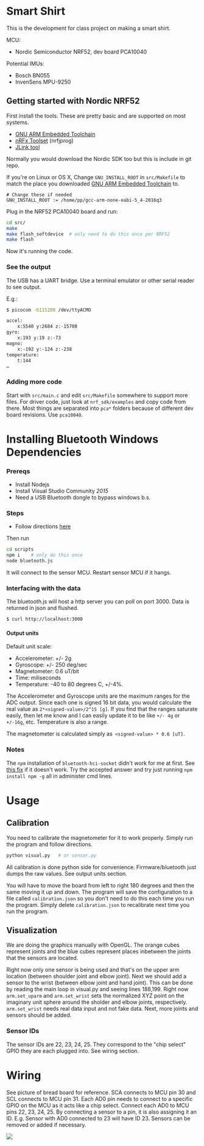 
# Smart Shirt

This is the development for class project on making a smart shirt.

MCU:
* Nordic Semiconductor NRF52, dev board PCA10040

Potential IMUs:
* Bosch BN055
* InvenSens MPU-9250

## Getting started with Nordic NRF52

First install the tools.  These are pretty basic and are supported on most systems.

* [GNU ARM Embedded Toolchain](https://launchpad.net/gcc-arm-embedded/+download)
* [nRFx Toolset](http://www.nordicsemi.com/eng/Products/Bluetooth-low-energy/nRF52832) (nrfjprog)
* [JLink tool](https://www.segger.com/downloads/jlink)

Normally you would download the Nordic SDK too but this is include in git repo.

If you're on Linux or OS X, Change `GNU_INSTALL_ROOT` in `src/Makefile` to match the place you downloaded 
[GNU ARM Embedded Toolchain](https://launchpad.net/gcc-arm-embedded/+download) to.

```make
# Change these if needed
GNU_INSTALL_ROOT := /home/pp/gcc-arm-none-eabi-5_4-2016q3
```

Plug in the NRF52 PCA10040 board and run:

```bash
cd src/
make
make flash_softdevice  # only need to do this once per NRF52
make flash
```
Now it's running the code.

### See the output

The USB has a UART bridge.  Use a terminal emulator or other serial reader to see output.

E.g.:

```bash
$ picocom -b115200 /dev/ttyACMO

accel:
    x:5540 y:2684 z:-15708
gyro:
    x:193 y:19 z:-73
magno:
    x:-192 y:-124 z:-238
temperature:
    t:144
…
```

### Adding more code

Start with `src/main.c` and edit `src/Makefile` somewhere to support more files.  For driver code, just look at `nrf_sdk/examples` and copy code from there.  Most things are separated into `pca*` folders because of different dev board revisions.  Use `pca10040`.

# Installing Bluetooth Windows Dependencies

### Prereqs

* Install Nodejs
* Install Visual Studio Community *2015*
* Need a USB Bluetooth dongle to bypass windows b.s.

### Steps

* Follow directions [here](https://github.com/sandeepmistry/node-bluetooth-hci-socket#windows)

Then run 
```bash
cd scripts
npm i    # only do this once
node bluetooth.js
```

It will connect to the sensor MCU.  Restart sensor MCU if it hangs.  

### Interfacing with the data

The bluetooth.js will host a http server you can poll on port 3000.  Data is returned in json and flushed.

```bash
$ curl http://localhost:3000
```

#### Output units

Default unit scale:
* Accelerometer: +/- 2g
* Gyroscope:     +/- 250 deg/sec 
* Magnetometer:  0.6 uT/bit
* Time:          miliseconds
* Temperature: -40 to 80 degrees C, +/-4%.

The Accelerometer and Gyroscope units are the maximum ranges for the ADC output.  Since each one is signed 16 bit data,
you would calculate the real value as `2*<signed-value>/2^15 [g]`.  If you find that the ranges saturate easily, then let me know
and I can easily update it to be like `+/- 4g` or `+/-16g`, etc.  Temperature is also a range.

The magnetometer is calculated simply as` <signed-value> * 0.6 [uT]`.

### Notes

The `npm` installation of `bluetooth-hci-socket` didn't work for me at first.  See [this fix](http://stackoverflow.com/questions/38149603/npm-install-fails-with-error-c2373-with-vs2015-update-3/38149604#38149604) if it doesn't work.  Try the accepted answer and try just running `npm install npm -g` all in administer cmd lines.

# Usage

## Calibration

You need to calibrate the magnetometer for it to work properly.  Simply run the program and follow directions.
```bash
python visual.py   # or sensor.py
```

All calibration is done python side for convenience.  Firmware/bluetooth just dumps the raw values.  See output units section.

You will have to move the board from left to right 180 degrees and then the same moving it up and down.
The program will save the configuration to a file called `calibration.json` so you don't need to do this
each time you run the program.  Simply delete `calibration.json` to recalibrate next time  you run the program.

## Visualization

We are doing the graphics manually with OpenGL.  The orange cubes represent joints and the blue cubes
represent places inbetween the joints that the sensors are located.

Right now only one sensor is being used and that's on the upper arm location (between shoulder joint and elbow joint).
Next we should add a sensor to the wrist (between elbow joint and hand joint).  This can be done by reading the main
loop in visual.py and seeing lines 188,199.  Right now `arm.set_uparm` and `arm.set_wrist` sets the normalized XYZ point
on the imaginary unit sphere around the sholder and elbow joints, respectively.  `arm.set_wrist` needs real data input
and not fake data.  Next, more joints and sensors should be added.

### Sensor IDs

The sensor IDs are 22, 23, 24, 25.  They correspond to the "chip select" GPIO they are each plugged into.
See wiring section.


# Wiring

See picture of bread board for reference.  SCA connects to MCU pin 30 and SCL connects to MCU pin 31.  Each AD0 pin needs to connect to a specific GPIO on the MCU as it acts like a chip select.  Connect each AD0 to MCU pins 22, 23, 24, 25.  By connecting a sensor to a pin, it is also assigning it an ID.  E.g. Sensor with AD0 connected to 23 will have ID 23.  Sensors can be removed or added if necessary.

![](http://i.imgur.com/u7qW0R2.jpg)


